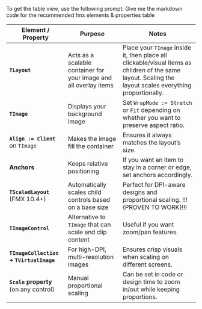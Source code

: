 To get the table view, use the following prompt:
Give me the markdown code for the recommended fmx elements & properties table


| Element / Property | Purpose | Notes |
|--------------------|---------|-------|
| **`TLayout`** | Acts as a scalable container for your image and all overlay items | Place your `TImage` inside it, then place all clickable/visual items as children of the same layout. Scaling the layout scales everything proportionally. |
| **`TImage`** | Displays your background image | Set `WrapMode := Stretch` or `Fit` depending on whether you want to preserve aspect ratio. |
| **`Align := Client`** on `TImage` | Makes the image fill the container | Ensures it always matches the layout’s size. |
| **Anchors** | Keeps relative positioning | If you want an item to stay in a corner or edge, set anchors accordingly. |
| **`TScaledLayout`** (FMX 10.4+) | Automatically scales child controls based on a base size | Perfect for DPI-aware designs and proportional scaling. !!!{PROVEN TO WORK}!!!|
| **`TImageControl`** | Alternative to `TImage` that can scale and clip content | Useful if you want zoom/pan features. |
| **`TImageCollection` + `TVirtualImage`** | For high-DPI, multi-resolution images | Ensures crisp visuals when scaling on different screens. |
| **`Scale` property** (on any control) | Manual proportional scaling | Can be set in code or design time to zoom in/out while keeping proportions. |
